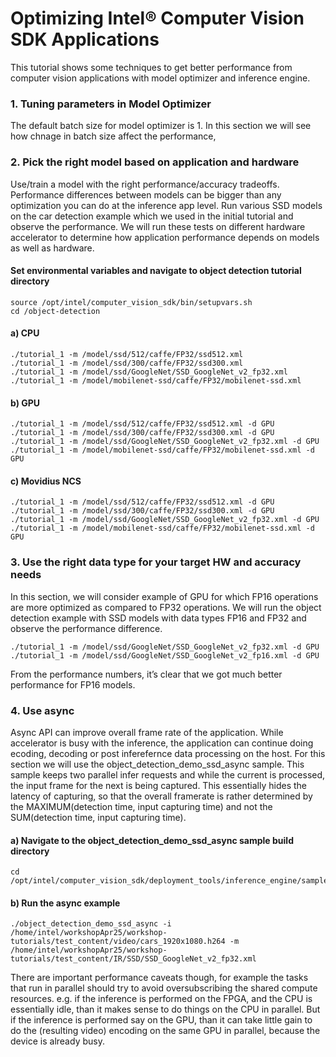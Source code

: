# Optimizing Intel® Computer Vision SDK Applications
This tutorial shows some techniques to get better performance from computer vision applications with model optimizer and inference engine.

### 1. Tuning parameters in Model Optimizer
The default batch size for model optimizer is 1. In this section we will see how chnage in batch size affect the performance, 
### 2. Pick the right model based on application and hardware
Use/train a model with the right performance/accuracy tradeoffs. Performance differences between models can be bigger than any optimization you can do at the inference app level.
Run various SSD models on the car detection example which we used in the initial tutorial and observe the performance. We will run these tests on different hardware accelerator to determine how application performance depends on models as well as hardware. 

#### Set environmental variables and navigate to object detection tutorial directory

	source /opt/intel/computer_vision_sdk/bin/setupvars.sh
	cd /object-detection

#### a) CPU
 
	./tutorial_1 -m /model/ssd/512/caffe/FP32/ssd512.xml
	./tutorial_1 -m /model/ssd/300/caffe/FP32/ssd300.xml
	./tutorial_1 -m /model/ssd/GoogleNet/SSD_GoogleNet_v2_fp32.xml
	./tutorial_1 -m /model/mobilenet-ssd/caffe/FP32/mobilenet-ssd.xml

#### b) GPU
 
	./tutorial_1 -m /model/ssd/512/caffe/FP32/ssd512.xml -d GPU
	./tutorial_1 -m /model/ssd/300/caffe/FP32/ssd300.xml -d GPU
	./tutorial_1 -m /model/ssd/GoogleNet/SSD_GoogleNet_v2_fp32.xml -d GPU
	./tutorial_1 -m /model/mobilenet-ssd/caffe/FP32/mobilenet-ssd.xml -d GPU

#### c) Movidius NCS

	./tutorial_1 -m /model/ssd/512/caffe/FP32/ssd512.xml -d GPU
	./tutorial_1 -m /model/ssd/300/caffe/FP32/ssd300.xml -d GPU
	./tutorial_1 -m /model/ssd/GoogleNet/SSD_GoogleNet_v2_fp32.xml -d GPU
	./tutorial_1 -m /model/mobilenet-ssd/caffe/FP32/mobilenet-ssd.xml -d GPU

### 3. Use the right data type for your target HW and accuracy needs
In this section, we will consider example of GPU for which FP16 operations are more optimized as compared to FP32 operations. We will run the object detection example with SSD models with data types FP16 and FP32 and observe the performance difference. 

	./tutorial_1 -m /model/ssd/GoogleNet/SSD_GoogleNet_v2_fp32.xml -d GPU
	./tutorial_1 -m /model/ssd/GoogleNet/SSD_GoogleNet_v2_fp16.xml -d GPU

From the performance numbers, it’s clear that we got much better performance for FP16 models. 


### 4. Use async
Async API can improve overall frame rate of the application. While accelerator is busy with the inference, the application can continue doing ecoding, decoding or post inferefernce data processing on the host. For this section we will use the object_detection_demo_ssd_async sample. This sample keeps two parallel infer requests and while the current is processed, the input frame for the next is being captured. This essentially hides the latency of capturing, so that the overall framerate is rather determined by the MAXIMUM(detection time, input capturing time) and not the SUM(detection time, input capturing time).
#### a) Navigate to the object_detection_demo_ssd_async sample build directory

    cd /opt/intel/computer_vision_sdk/deployment_tools/inference_engine/samples/build/intel64/Release
    
#### b) Run the async example

    ./object_detection_demo_ssd_async -i /home/intel/workshopApr25/workshop-tutorials/test_content/video/cars_1920x1080.h264 -m /home/intel/workshopApr25/workshop-tutorials/test_content/IR/SSD/SSD_GoogleNet_v2_fp32.xml 

There are important performance caveats though, for example the tasks that run in parallel should try to avoid oversubscribing the shared compute resources. e.g. if the inference is performed on the FPGA, and the CPU is essentially idle, than it makes sense to do things on the CPU in parallel. But if the inference is performed say on the GPU, than it can take little gain to do the (resulting video) encoding on the same GPU in parallel, because the device is already busy.





